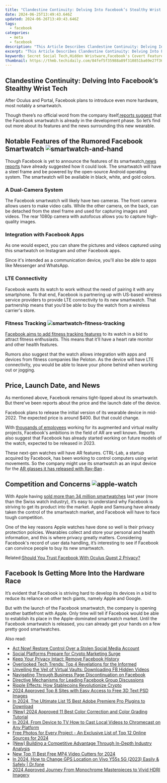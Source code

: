 ```yaml
---
title: "Clandestine Continuity: Delving Into Facebook’s Stealthy Wrist Tech"
date: 2024-06-25T13:49:43.646Z
updated: 2024-06-26T13:49:43.646Z
tags:
  - facebook
categories:
  - meta
  - facebook
description: "This Article Describes Clandestine Continuity: Delving Into Facebook’s Stealthy Wrist Tech"
excerpt: "This Article Describes Clandestine Continuity: Delving Into Facebook’s Stealthy Wrist Tech"
keywords: Secret Social Tech,Hidden Wristware,Facebook's Covert Features,Surreptitious Gadgetry,Stealthy Wearable,Undercover Facebook,Clandestine Connectivity
thumbnail: https://thmb.techidaily.com/84fef5f35988a89f310851ba69e27f36f222e4900085b075caa3fb4e05a962a8.jpg
---
```


## Clandestine Continuity: Delving Into Facebook’s Stealthy Wrist Tech

 After Oculus and Portal, Facebook plans to introduce even more hardware, most notably a smartwatch.

 Though there’s no official word from the company itself,[reports suggest](https://www.makeuseof.com/facebook-making-smartwatch/) that the Facebook smartwatch is already in the development phase. So let’s find out more about its features and the news surrounding this new wearable.

## Notable Features of the Rumored Facebook Smartwatch ![smartwatch-and-hand](https://static1.makeuseofimages.com/wordpress/wp-content/uploads/2021/09/smartwatch-and-hand.jpg)

 Though Facebook is yet to announce the features of its smartwatch,[news reports](https://www.theverge.com/2021/6/9/22526266/facebook-smartwatch-two-cameras-heart-rate-monitor) have already suggested how it could look. The smartwatch will have a steel frame and be powered by the open-source Android operating system. The smartwatch will be available in black, white, and gold colors.

### A Dual-Camera System

 The Facebook smartwatch will likely have two cameras. The front camera allows users to make video calls. While the other camera, on the back, can be detached from the steel frame and used for capturing images and videos. The rear 1080p camera with autofocus allows you to capture high-quality images.

### Integration with Facebook Apps

 As one would expect, you can share the pictures and videos captured using this smartwatch on Instagram and other Facebook apps.

 Since it's intended as a communication device, you'll also be able to apps like Messenger and WhatsApp.

### LTE Connectivity

 Facebook wants its watch to work without the need of pairing it with any smartphone. To that end, Facebook is partnering up with US-based wireless service providers to provide LTE connectivity to its new smartwatch. That partnership means that you’d be able to buy the watch from a wireless carrier's store.

### Fitness Tracking ![smartwatch-fitness-tracking](https://static1.makeuseofimages.com/wordpress/wp-content/uploads/2021/09/smartwatch-fitness-tracking.jpg)

[Facebook aims to add fitness tracking features](https://www.theinformation.com/articles/facebook-plans-smartwatch-with-focus-on-messaging-health) to its watch in a bid to attract fitness enthusiasts. This means that it’ll have a heart rate monitor and other health features.

 Rumors also suggest that the watch allows integration with apps and devices from fitness companies like Peloton. As the device will have LTE connectivity, you would be able to leave your phone behind when working out or jogging.

## Price, Launch Date, and News

 As mentioned above, Facebook remains tight-lipped about its smartwatch. But there’ve been reports about the price and the launch date of the device.

 Facebook plans to release the initial version of its wearable device in mid-2022\. The expected price is around $400\. But that could change.

 With [thousands of employees](https://www.makeuseof.com/facebook-ar-vr-development/) working for its augmented and virtual reality projects, Facebook's ambitions in the field of AR are well known. Reports also suggest that Facebook has already started working on future models of the watch, expected to be released in 2023.

 These next-gen watches will have AR features. CTRL-Lab, a startup acquired by Facebook, has been working to control computers using wrist movements. So the company might use its smartwatch as an input device for the [AR glasses it has released with Ray-Ban](https://www.makeuseof.com/facebook-ray-ban-stories-what-are-they-how-much/) .

## Competition and Concerns ![apple-watch](https://static1.makeuseofimages.com/wordpress/wp-content/uploads/2021/09/apple-watch.jpg)

 With Apple having [sold more than 34 million smartwatches](https://www.statista.com/chart/15035/worldwide-smartwatch-shipments/) last year (more than the Swiss watch industry), it’s easy to understand why Facebook is striving to get its product into the market. Apple and Samsung have already taken the control of the smartwatch market, and Facebook will have to face tough competition.

 One of the key reasons Apple watches have done so well is their privacy protection policies. Wearables collect and store your personal and health information, and this is where privacy greatly matters. Considering Facebook's record of user data handling, it’s interesting to see if Facebook can convince people to buy its new smartwatch.

 Related:[Should You Trust Facebook With Oculus Quest 2 Privacy?](https://www.makeuseof.com/should-you-trust-facebook-with-oculus-quest-2-privacy/)

## Facebook Is Getting More Into the Hardware Race

 It’s evident that Facebook is striving hard to develop its devices in a bid to reduce its reliance on other tech giants, namely Apple and Google.

 But with the launch of the Facebook smartwatch, the company is opening another battlefront with Apple. Only time will tell if Facebook would be able to establish its place in the Apple-dominated smartwatch market. Until the Facebook smartwatch is released, you can already get your hands on a few pretty good smartwatches.


<ins class="adsbygoogle"
     style="display:block"
     data-ad-format="autorelaxed"
     data-ad-client="ca-pub-7571918770474297"
     data-ad-slot="1223367746"></ins>



<ins class="adsbygoogle"
     style="display:block"
     data-ad-client="ca-pub-7571918770474297"
     data-ad-slot="8358498916"
     data-ad-format="auto"
     data-full-width-responsive="true"></ins>

<span class="atpl-alsoreadstyle">Also read:</span>
<div><ul>
<li><a href="https://facebook.techidaily.com/act-now-restore-control-over-a-stolen-social-media-account/"><u>Act Now! Restore Control Over a Stolen Social Media Account</u></a></li>
<li><a href="https://facebook.techidaily.com/social-platforms-prepare-for-crypto-marketing-surge/"><u>Social Platforms Prepare for Crypto Marketing Surge</u></a></li>
<li><a href="https://facebook.techidaily.com/keep-your-privacy-intact-remove-facebook-history/"><u>Keep Your Privacy Intact: Remove Facebook History</u></a></li>
<li><a href="https://facebook.techidaily.com/overlooked-tech-trends-top-4-revelations-for-the-informed/"><u>Overlooked Tech Trends: Top 4 Revelations for the Informed</u></a></li>
<li><a href="https://facebook.techidaily.com/unveiling-the-veil-of-virtual-vaults-downloading-fb-hidden-videos/"><u>Unveiling the Veil of Virtual Vaults: Downloading FB Hidden Videos</u></a></li>
<li><a href="https://facebook.techidaily.com/navigating-through-business-page-discontinuation-on-facebook/"><u>Navigating Through Business Page Discontinuation on Facebook</u></a></li>
<li><a href="https://facebook.techidaily.com/directive-mechanisms-for-leading-facebook-group-discussions/"><u>Directive Mechanisms for Leading Facebook Group Discussions</u></a></li>
<li><a href="https://facebook.techidaily.com/ripple-effects-how-stablecoins-revolutionize-crypto/"><u>Ripple Effects: How Stablecoins Revolutionize Crypto</u></a></li>
<li><a href="https://some-guidance.techidaily.com/2024-approved-top-8-sites-with-easy-access-to-free-3d-text-psd-images/"><u>2024 Approved  Top 8 Sites with Easy Access to Free 3D Text PSD Images</u></a></li>
<li><a href="https://video-content-creator.techidaily.com/in-2024-the-ultimate-list-15-best-adobe-premiere-pro-plugins-to-download/"><u>In 2024, The Ultimate List 15 Best Adobe Premiere Pro Plugins to Download</u></a></li>
<li><a href="https://article-helps.techidaily.com/new-2024-approved-11-best-color-correction-and-color-grading-tutorial/"><u>[New] 2024 Approved  11 Best Color Correction and Color Grading Tutorial</u></a></li>
<li><a href="https://ai-vdieo-software.techidaily.com/in-2024-from-device-to-tv-how-to-cast-local-videos-to-chromecast-on-any-platform/"><u>In 2024, From Device to TV How to Cast Local Videos to Chromecast on Any Platform</u></a></li>
<li><a href="https://some-knowledge.techidaily.com/free-photos-for-every-project-an-exclusive-list-of-top-12-online-sources-for-2024/"><u>Free Photos for Every Project - An Exclusive List of Top 12 Online Sources for 2024</u></a></li>
<li><a href="https://fox-boxes.techidaily.com/new-building-a-competitive-advantage-through-in-depth-industry-analysis/"><u>[New] Building a Competitive Advantage Through In-Depth Industry Analysis</u></a></li>
<li><a href="https://ai-driven-video-production.techidaily.com/new-top-11-best-free-mp4-video-cutters-for-2024/"><u>New Top 11 Best Free MP4 Video Cutters for 2024</u></a></li>
<li><a href="https://location-social.techidaily.com/in-2024-how-to-change-gps-location-on-vivo-y55s-5g-2023-easily-and-safely-drfone-by-drfone-virtual-android/"><u>In 2024, How to Change GPS Location on Vivo Y55s 5G (2023) Easily & Safely | Dr.fone</u></a></li>
<li><a href="https://extra-guidance.techidaily.com/2024-approved-journey-from-monochrome-masterpieces-to-vivid-hdri-imagery/"><u>2024 Approved  Journey From Monochrome Masterpieces to Vivid HDRI Imagery</u></a></li>
</ul></div>
